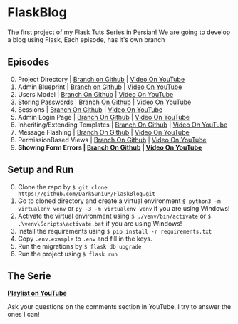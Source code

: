 # FlaskBlog
The first project of my Flask Tuts Series in Persian!
We are going to develop a blog using Flask, Each episode, has it's own branch

## Episodes
0. Project Directory | [Branch on Github](https://github.com/DarkSuniuM/FlaskBlog/tree/00-Project_Directory) | [Video On YouTube](https://youtu.be/wYYLs_yqJ_8)
0. Admin Blueprint | [Branch on Github](https://github.com/DarkSuniuM/FlaskBlog/tree/01-Admin_Blueprint) | [Video On YouTube](https://youtu.be/dPB5N1Uk_Ik)
0. Users Model | [Branch On Github](https://github.com/DarkSuniuM/FlaskBlog/tree/02-Users_Model) | [Video On YouTube](https://youtu.be/GNHlcw4yQjI)
0. Storing Passwords | [Branch On Github](https://github.com/DarkSuniuM/FlaskBlog/tree/03-Storing_Passwords) | [Video On YouTube](https://youtu.be/RENMu08Gt5Y)
0. Sessions | [Branch On Github](https://github.com/DarkSuniuM/FlaskBlog/tree/04-Sessions) | [Video On YouTube](https://youtu.be/yx2KnB3msZE)
0. Admin Login Page | [Branch On Github](https://github.com/DarkSuniuM/FlaskBlog/tree/05-Admin_Login_Page) | [Video On YouTube](https://youtu.be/nS6PnTu1XrQ)
0. Inheriting/Extending Templates | [Branch On Github](https://github.com/DarkSuniuM/FlaskBlog/tree/06-Inheriting/Extending_Templates) | [Video On YouTube](https://youtu.be/IPgkm-CgArE)
0. Message Flashing | [Branch On Github](https://github.com/DarkSuniuM/FlaskBlog/tree/07-Message_Flashing) | [Video On YouTube](https://youtu.be/su4fQXjLTwI)
0. PermissionBased Views | [Branch On Github](https://github.com/DarkSuniuM/FlaskBlog/tree/08-PermissionBased_Views) | [Video On YouTube](https://youtu.be/7mFvYbRQ6ec)
0. **Showing Form Errors | [Branch On Github](https://github.com/DarkSuniuM/FlaskBlog/tree/09-Showing_Form_Errors) | [Video On YouTube](https://youtu.be/GUI9BWCG-qc)**



## Setup and Run
0. Clone the repo by `$ git clone https://github.com/DarkSuniuM/FlaskBlog.git`
0. Go to cloned directory and create a virtual environment `$ python3 -m virtualenv venv` or `py -3 -m virtualenv venv` if you are using Windows!
0. Activate the virtual environment using `$ ./venv/bin/activate` or `$ .\venv\Scripts\activate.bat` if you are using Windows!
0. Install the requirements using `$ pip install -r requirements.txt`
0. Copy `.env.example` to  `.env` and fill in the keys.
0. Run the migrations by `$ flask db upgrade`
0. Run the project using `$ flask run`

## The Serie
**[Playlist on YouTube](https://www.youtube.com/playlist?list=PLdUn5H7OTUk1WYCrDJpNGpJ2GFWd7yZaw)**

Ask your questions on the comments section in YouTube, I try to answer the ones I can!
